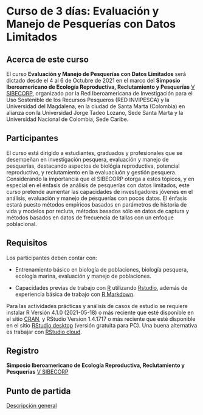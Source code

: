 # Curso de 3 días: Evaluación y Manejo de Pesquerías con Datos Limitados

## Acerca de este curso

El curso __Evaluación y Manejo de Pesquerías con Datos Limitados__ será dictado desde el 4 al 6 de Octubre de 2021 en el marco del **Simposio Iberoamericano de Ecología Reproductiva, Reclutamiento y Pesquerías** [V SIBECORP](http://www.vsibecorp.cetmar.org/index.php), organizado por la Red Iberoamericana de Investigación para el Uso Sostenible de los Recursos Pesqueros (RED INVIPESCA) y la Universidad del Magdalena, en la ciudad de Santa Marta (Colombia) en alianza con la Universidad Jorge Tadeo Lozano, Sede Santa Marta y la Universidad Nacional de Colombia, Sede Caribe.

## Participantes

El curso está dirigido a estudiantes, graduados y profesionales que se desempeñan en investigación pesquera, evaluación y manejo de pesquerías, destacando aspectos de biológia reproductiva, potencial reproductivo, y reclutamiento en la evaluaciuón y gestión pesquera. Considerando la importancia que el SIBECORP otorga a estos tópicos, y en especial en el énfasis de análisis de pesquerías con datos limitados, este curso pretende aumentar las capacidades de investigadores jóvenes en el análisis, evaluación y manejo de pesquerías con pocos datos. El énfasis estará puesto métodos empíricos basados en parámetros de historia de vida y modelos por recluta, métodos basados sólo en datos de captura y métodos basados en datos de frecuencia de tallas con un enfoque poblacional.


## Requisitos

Los participantes deben contar con:

- Entrenamiento básico en biología de poblaciones, biología pesquera, ecología marina, evaluación y manejo de poblaciones.

- Capacidades previas de trabajo con [R](https://cran.r-project.org) utilizando [Rstudio](https://www.rstudio.com), además de experiencia básica de trabajo con [R Markdown](https://rmarkdown.rstudio.com).

Para las actividades prácticas y análisis de casos de estudio se requiere instalar R  Versión 4.1.0 (2021-05-18) o más reciente que esté disponible en el sitio [CRAN](https://cran.r-project.org), y RStudio Version 1.4.1717 o más reciente que esté disponible en el sitio [RStudio desktop](https://www.rstudio.com/products/rstudio/#rstudio-desktop) (versión gratuita para PC). Una buena alternativa es trabajar con [RStudio cloud](https://rstudio.cloud).

## Registro

**Simposio Iberoamericano de Ecología Reproductiva, Reclutamiento y Pesquerías** [V SIBECORP](http://www.vsibecorp.cetmar.org/index.php)

## Punto de partida

[Descripción general](https://LuisACubillos.github.io/curso_sibecorp_evastock_datlim/index.html)
